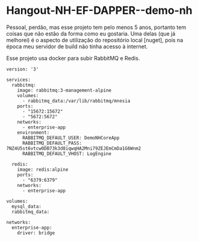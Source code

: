 # Hangout-NH-EF-DAPPER--demo-nh

Pessoal, perdão, mas esse projeto tem pelo menos 5 anos, portanto tem coisas que não estão da forma como eu gostaria. Uma delas (que já melhorei) é o aspecto de utilização do repositório local [nuget], pois na época meu servidor de build não tinha acesso à internet.

Esse projeto usa docker para subir RabbitMQ e Redis.

```
version: '3'

services:
  rabbitmq:
    image: rabbitmq:3-management-alpine
    volumes:
      - rabbitmq_data:/var/lib/rabbitmq/mnesia
    ports:
      - "15672:15672"
      - "5672:5672"    
    networks:
      - enterprise-app
    environment:
      RABBITMQ_DEFAULT_USER: DemoNHCoreApp
      RABBITMQ_DEFAULT_PASS: 7NZ4U5st6vtcw0DB73k3d8iqwqHA2Mni79ZEJEmCmDa1G6Wnm2
      RABBITMQ_DEFAULT_VHOST: LogEngine

  redis:
    image: redis:alpine
    ports: 
      - "6379:6379"
    networks:
      - enterprise-app

volumes:
  mysql_data:
  rabbitmq_data:

networks: 
  enterprise-app: 
    driver: bridge
```    
    
